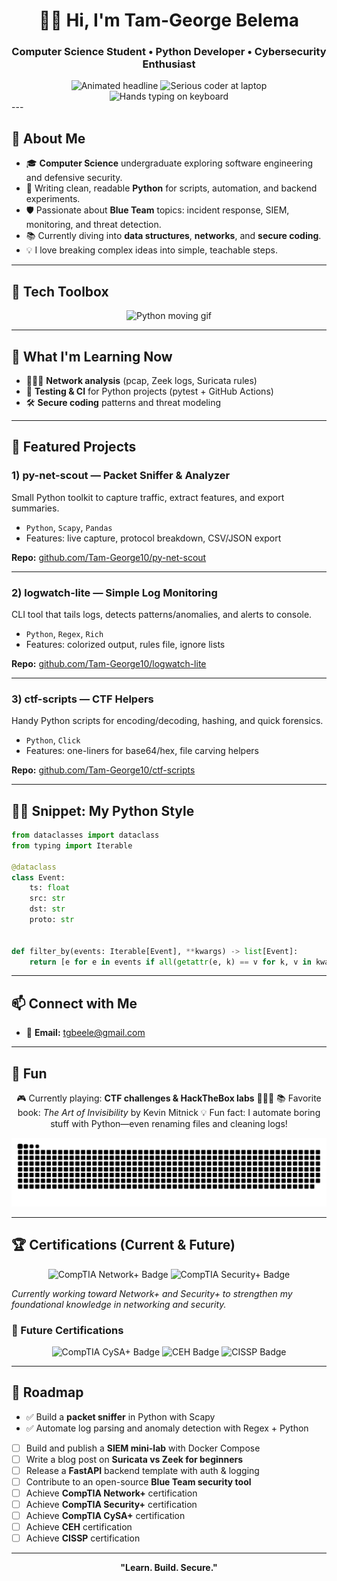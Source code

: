 <!--
✨ Hi, Tam-George! This README is designed to be eye-catching yet clean.
-->

<div align="center">

# 👋🏽 Hi, I'm **Tam-George Belema**

### Computer Science Student • Python Developer • Cybersecurity Enthusiast

<!-- Animated headline -->

<img src="https://readme-typing-svg.herokuapp.com?duration=3000&pause=500&center=true&vCenter=true&width=650&lines=Computer+Science+Student;Python+Developer;Blue+Team+%2F+Cybersecurity+Enthusiast;Always+learning%2C+always+building" alt="Animated headline"/>

<!-- Moving Python GIF -->

<img src="https://media.giphy.com/media/Ll22OhMLAlVDb8UQWe/giphy.gif" width="160" alt="Serious coder at laptop"/>

<!-- Cyber gif -->
<img src="https://media.giphy.com/media/LMt9638dO8dftAjtco/giphy.gif" width="160" alt="Hands typing on keyboard"/>
</div>
---

## 🧭 About Me

* 🎓 **Computer Science** undergraduate exploring software engineering and defensive security.
* 🐍 Writing clean, readable **Python** for scripts, automation, and backend experiments.
* 🛡️ Passionate about **Blue Team** topics: incident response, SIEM, monitoring, and threat detection.
* 📚 Currently diving into **data structures**, **networks**, and **secure coding**.
* 💡 I love breaking complex ideas into simple, teachable steps.

---

## 🧰 Tech Toolbox

<div align="center">

<!-- Python only with GIF -->

<img src="https://media.giphy.com/media/LMt9638dO8dftAjtco/giphy.gif" width="120" alt="Python moving gif"/>

</div>

---

## 🔭 What I'm Learning Now

* 🕵🏽‍♂️ **Network analysis** (pcap, Zeek logs, Suricata rules)
* 🧪 **Testing & CI** for Python projects (pytest + GitHub Actions)
* 🛠️ **Secure coding** patterns and threat modeling

---

## 📌 Featured Projects

### 1) **py-net-scout** — Packet Sniffer & Analyzer

Small Python toolkit to capture traffic, extract features, and export summaries.

* `Python`, `Scapy`, `Pandas`
* Features: live capture, protocol breakdown, CSV/JSON export

**Repo:** [github.com/Tam-George10/py-net-scout](https://github.com/Tam-George10/py-net-scout)

---

### 2) **logwatch-lite** — Simple Log Monitoring

CLI tool that tails logs, detects patterns/anomalies, and alerts to console.

* `Python`, `Regex`, `Rich`
* Features: colorized output, rules file, ignore lists

**Repo:** [github.com/Tam-George10/logwatch-lite](https://github.com/Tam-George10/logwatch-lite)

---

### 3) **ctf-scripts** — CTF Helpers

Handy Python scripts for encoding/decoding, hashing, and quick forensics.

* `Python`, `Click`
* Features: one-liners for base64/hex, file carving helpers

**Repo:** [github.com/Tam-George10/ctf-scripts](https://github.com/Tam-George10/ctf-scripts)

---

## ✍🏽 Snippet: My Python Style

```python
from dataclasses import dataclass
from typing import Iterable

@dataclass
class Event:
    ts: float
    src: str
    dst: str
    proto: str


def filter_by(events: Iterable[Event], **kwargs) -> list[Event]:
    return [e for e in events if all(getattr(e, k) == v for k, v in kwargs.items())]
```

---

## 📫 Connect with Me

* 📧 **Email:** [tgbeele@gmail.com](mailto:tgbeele@gmail.com)

---

## 🧩 Fun

<div align="center">

🎮 Currently playing: **CTF challenges & HackTheBox labs** 🕵🏽‍♂️
📚 Favorite book: *The Art of Invisibility* by Kevin Mitnick
💡 Fun fact: I automate boring stuff with Python—even renaming files and cleaning logs!

<!-- Snake contribution graph -->

<img src="https://raw.githubusercontent.com/Platane/snk/output/github-contribution-grid-snake.svg" alt="snake gif"/>

</div>

---

## 🏆 Certifications (Current & Future)

<div align="center">

<!-- Subtle animated GIFs for certs -->

  <img src="https://img.shields.io/badge/CompTIA-Network%2B-red?style=for-the-badge&logo=comptia" alt="CompTIA Network+ Badge"/>
  <img src="https://img.shields.io/badge/CompTIA-Security%2B-blue?style=for-the-badge&logo=comptia" alt="CompTIA Security+ Badge"/>



</div>

*Currently working toward Network+ and Security+ to strengthen my foundational knowledge in networking and security.*

### 🎯 Future Certifications

<div align="center">

<img src="https://img.shields.io/badge/CompTIA-CySA%2B-green?style=for-the-badge&logo=comptia" alt="CompTIA CySA+ Badge"/>
<img src="https://img.shields.io/badge/EC--Council-CEH-black?style=for-the-badge&logo=hackaday" alt="CEH Badge"/>
<img src="https://img.shields.io/badge/(ISC)²-CISSP-darkgreen?style=for-the-badge&logo=isc2" alt="CISSP Badge"/>


</div>

---

## 📝 Roadmap

* ✅ Build a **packet sniffer** in Python with Scapy
* ✅ Automate log parsing and anomaly detection with Regex + Python
* [ ] Build and publish a **SIEM mini-lab** with Docker Compose
* [ ] Write a blog post on **Suricata vs Zeek for beginners**
* [ ] Release a **FastAPI** backend template with auth & logging
* [ ] Contribute to an open-source **Blue Team security tool**
* [ ] Achieve **CompTIA Network+** certification
* [ ] Achieve **CompTIA Security+** certification
* [ ] Achieve **CompTIA CySA+** certification
* [ ] Achieve **CEH** certification
* [ ] Achieve **CISSP** certification

---

<div align="center">

**"Learn. Build. Secure."**

</div>

    

